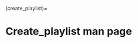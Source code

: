 (create_playlist)=

# Create_playlist man page

```{include} ../../markdown/create_playlist.1.md
```
